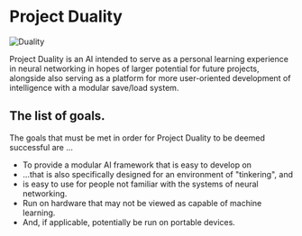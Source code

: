 # Project Duality

![Duality](https://i.imgur.com/icbUnPg.png "Project Duality")


Project Duality is an AI intended to serve as a personal learning experience in neural networking in hopes of larger potential for future projects, alongside also serving as a platform for more user-oriented development of intelligence with a modular save/load system.

## The list of goals.

The goals that must be met in order for Project Duality to be deemed successful are ...

* To provide a modular AI framework that is easy to develop on
 * ...that is also specifically designed for an environment of "tinkering", and
 * is easy to use for people not familiar with the systems of neural networking.
* Run on hardware that may not be viewed as capable of machine learning.
 * And, if applicable, potentially be run on portable devices.
